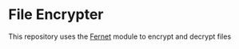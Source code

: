 # File Encrypter
 This repository uses the [Fernet](https://cryptography.io/en/latest/fernet/ 'Cryptography Fernet (symmetric encryption)') module to encrypt and decrypt files
